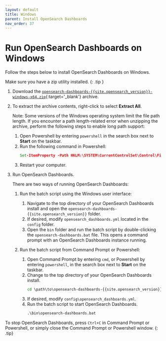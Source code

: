 ```yaml
---
layout: default
title: Windows
parent: Install OpenSearch Dashboards
nav_order: 37
---
```


# Run OpenSearch Dashboards on Windows

Follow the steps below to install OpenSearch Dashboards on Windows.

Make sure you have a zip utility installed.
{: .tip }

1. Download the [`opensearch-dashboards-{{site.opensearch_version}}-windows-x64.zip`](https://artifacts.opensearch.org/releases/bundle/opensearch-dashboards/{{site.opensearch_version}}/opensearch-dashboards-{{site.opensearch_version}}-windows-x64.zip){:target='\_blank'} archive.

1. To extract the archive contents, right-click to select **Extract All**.
   
   Note: Some versions of the Windows operating system limit the file path length. If you encounter a path length-related error when unzipping the archive, perform the following steps to enable long path support:

   1. Open Powershell by entering `powershell` in the search box next to **Start** on the taskbar. 
   1. Run the following command in Powershell:
      ```bat
      Set-ItemProperty -Path HKLM:\SYSTEM\CurrentControlSet\Control\FileSystem LongPathsEnabled -Type DWORD -Value 1 -Force
      ```
   1. Restart your computer.

1. Run OpenSearch Dashboards.

   There are two ways of running OpenSearch Dashboards:

   1. Run the batch script using the Windows user interface:

      1. Navigate to the top directory of your OpenSearch Dashboards install and open the `opensearch-dashboards-{{site.opensearch_version}}` folder.
      1. If desired, modify `opensearch_dashboards.yml` located in the `config` folder.
      1. Open the `bin` folder and run the batch script by double-clicking the `opensearch-dashboards.bat` file. This opens a command prompt with an OpenSearch Dashboards instance running.

   1. Run the batch script from Command Prompt or Powershell:

      1. Open Command Prompt by entering `cmd`, or Powershell by entering `powershell`, in the search box next to **Start** on the taskbar. 
      1. Change to the top directory of your OpenSearch Dashboards install.
         ```bat
         cd \path\to\opensearch-dashboards-{{site.opensearch_version}}
         ```
      1. If desired, modify `config\opensearch_dashboards.yml`.
      1. Run the batch script to start OpenSearch Dashboards.
         ```bat
         .\bin\opensearch-dashboards.bat
         ```

To stop OpenSearch Dashboards, press `Ctrl+C` in Command Prompt or Powershell, or simply close the Command Prompt or Powershell window.
{: .tip} 